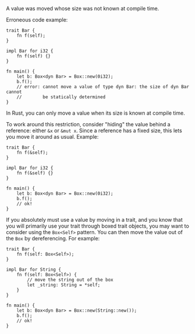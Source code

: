 A value was moved whose size was not known at compile time.

Erroneous code example:

```compile_fail,E0161
trait Bar {
    fn f(self);
}

impl Bar for i32 {
    fn f(self) {}
}

fn main() {
    let b: Box<dyn Bar> = Box::new(0i32);
    b.f();
    // error: cannot move a value of type dyn Bar: the size of dyn Bar cannot
    //        be statically determined
}
```

In Rust, you can only move a value when its size is known at compile time.

To work around this restriction, consider "hiding" the value behind a
reference: either `&x` or `&mut x`. Since a reference has a fixed size, this
lets you move it around as usual. Example:

```
trait Bar {
    fn f(&self);
}

impl Bar for i32 {
    fn f(&self) {}
}

fn main() {
    let b: Box<dyn Bar> = Box::new(0i32);
    b.f();
    // ok!
}
```

If you absolutely must use a value by moving in a trait, and you know that you
will primarily use your trait through boxed trait objects, you may want to
consider using the `Box<Self>` pattern.  You can then move the value out of the
`Box` by dereferencing. For example:

```
trait Bar {
    fn f(self: Box<Self>);
}

impl Bar for String {
    fn f(self: Box<Self>) {
        // move the string out of the box
        let _string: String = *self;
    }
}

fn main() {
    let b: Box<dyn Bar> = Box::new(String::new());
    b.f();
    // ok!
}
```
